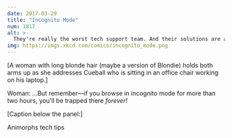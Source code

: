 ```yaml
---
date: 2017-03-29
title: "Incognito Mode"
num: 1817
alt: >-
  They're really the worst tech support team. And their solutions are always the same. "This OS X update broke something." "LET'S INFILTRATE APPLE BY MORPHING APPLES!"
img: https://imgs.xkcd.com/comics/incognito_mode.png
---
```

[A woman with long blonde hair (maybe a version of Blondie) holds both arms up as she addresses Cueball who is sitting in an office chair working on his laptop.]

Woman: ...But remember—if you browse in incognito mode for more than two hours, you'll be trapped there *forever!*

[Caption below the panel:]

Animorphs tech tips